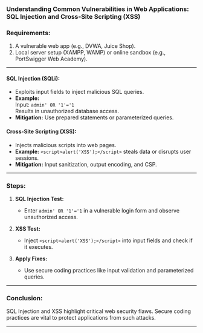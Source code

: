  
### **Understanding Common Vulnerabilities in Web Applications: SQL Injection and Cross-Site Scripting (XSS)**  

 

 
 
 
### **Requirements:**  
1. A vulnerable web app (e.g., DVWA, Juice Shop).  
2. Local server setup (XAMPP, WAMP) or online sandbox (e.g., PortSwigger Web Academy).  

---

  

#### **SQL Injection (SQLi):**  
- Exploits input fields to inject malicious SQL queries.  
- **Example:**  
  Input: `admin' OR '1'='1`  
  Results in unauthorized database access.  
- **Mitigation:** Use prepared statements or parameterized queries.  

#### **Cross-Site Scripting (XSS):**  
- Injects malicious scripts into web pages.  
- **Example:** `<script>alert('XSS');</script>` steals data or disrupts user sessions.  
- **Mitigation:** Input sanitization, output encoding, and CSP.  

---

### **Steps:**  

1. **SQL Injection Test:**  
   - Enter `admin' OR '1'='1` in a vulnerable login form and observe unauthorized access.  

2. **XSS Test:**  
   - Inject `<script>alert('XSS');</script>` into input fields and check if it executes.  

3. **Apply Fixes:**  
   - Use secure coding practices like input validation and parameterized queries.  

---

### **Conclusion:**  
SQL Injection and XSS highlight critical web security flaws. Secure coding practices are vital to protect applications from such attacks.  

---

 
